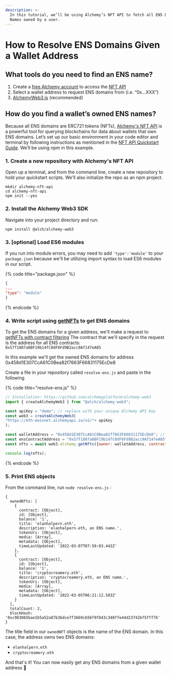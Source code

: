 ```yaml
---
description: >-
  In this tutorial, we’ll be using Alchemy’s NFT API to fetch all ENS Domain
  Names owned by a user.
---
```


# How to Resolve ENS Domains Given a Wallet Address

## What tools do you need to find an ENS name? <a href="#ens-4" id="ens-4"></a>

1. Create a [free Alchemy account](https://alchemy.com/?a=eb01f405c5) to access the [NFT API](./)
2. Select a wallet address to request ENS domains from (i.e. “0x…XXX”)
3. [AlchemyWeb3.js](../../documentation/alchemy-web3/) (recommended)

## How do you find a wallet’s owned ENS names? <a href="#ens-5" id="ens-5"></a>

Because all ENS domains are ERC721  tokens (NFTs), [Alchemy's NFT API](https://docs.alchemy.com/alchemy/enhanced-apis/nft-api) is a powerful tool for querying blockchains for data about wallets that own ENS domains. Let’s set up our basic environment in your code editor and terminal by following instructions as mentioned in the [NFT API Quickstart Guide](https://docs.alchemy.com/alchemy/enhanced-apis/nft-api/nft-api-quickstart-guide). We’ll be using npm in this example.

### 1. Create a new repository with Alchemy's NFT API

Open up a terminal, and from the command line, create a new repository to hold your quickstart scripts. We'll also initialize the repo as an npm project.

```
mkdir alchemy-nft-api
cd alchemy-nft-api
npm init --yes
```

### 2. Install the Alchemy Web3 SDK

Navigate into your project directory and run:

```
npm install @alch/alchemy-web3
```

### 3. \[optional] Load ES6 modules

If you run into module errors, you may need to add `'type':'module'` to your `package.json` because we'll be utilizing import syntax to load ES6 modules in our script.&#x20;

{% code title="package.json" %}
```json
{
...
"type": "module"
}

```
{% endcode %}

### 4. Write script using [getNFTs](getnfts.md) to get ENS domains&#x20;

To get the ENS domains for a given address, we'll make a request to [getNFTs with contract filtering](getnfts.md#request-with-contract-filtering) The contract that we'll specify in the request is the address for all ENS contracts: `0x57f1887a8BF19b14fC0dF6Fd9B2acc9Af147eA85`

In this example we'll get the owned ENS domains for address 0x458d1E307CcA61C0Bea82f7663F66831175EcDe8

Create a file in your repository called `resolve-ens.js` and paste in the following

{% code title="resolve-ens.js" %}
```javascript
// Installation: https://github.com/alchemyplatform/alchemy-web3
import { createAlchemyWeb3 } from "@alch/alchemy-web3";

const apiKey = "demo"; // replace with your unique Alchemy API Key
const web3 = createAlchemyWeb3(
"https://eth-mainnet.alchemyapi.io/v2/"+ apiKey
);

const walletAddress = "0x458d1E307CcA61C0Bea82f7663F66831175EcDe8"; // replace with wallet address
const ensContractAddress = "0x57f1887a8BF19b14fC0dF6Fd9B2acc9Af147eA85";
const nfts = await web3.alchemy.getNfts({owner: walletAddress, contractAddresses: [ensContractAddress]})

console.log(nfts);
```
{% endcode %}

### 5.  Print ENS objects&#x20;

From the command line, run `node resolve-ens.js` :

```
{
  ownedNfts: [
    {
      contract: [Object],
      id: [Object],
      balance: '1',
      title: 'elanhalpern.eth',
      description: 'elanhalpern.eth, an ENS name.',
      tokenUri: [Object],
      media: [Array],
      metadata: [Object],
      timeLastUpdated: '2022-03-07T07:50:03.443Z'
    },
    {
      contract: [Object],
      id: [Object],
      balance: '1',
      title: 'cryptocreamery.eth',
      description: 'cryptocreamery.eth, an ENS name.',
      tokenUri: [Object],
      media: [Array],
      metadata: [Object],
      timeLastUpdated: '2022-03-05T06:21:12.583Z'
    }
  ],
  totalCount: 2,
  blockHash: '0xc983065bae1b5a52a87b3bdce7f3669cb56f9f843c348ffe44d23742bf5fff76'
}

```

The title field in our `ownedNFT` objects is the name of the ENS domain. In this case, the address owns two ENS domains:

* `elanhalpern.eth`
* `cryptocreamery.eth`

And that's it! You can now easily get any ENS domains from a given wallet address :tada:

